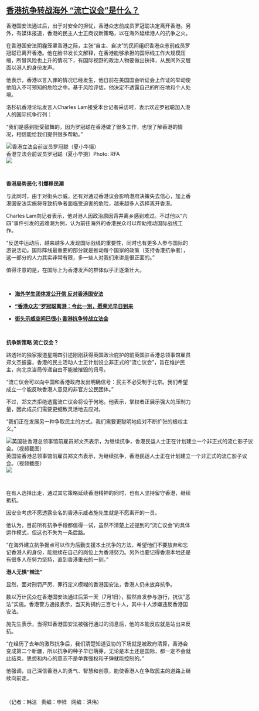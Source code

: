 <!--1593808725000-->
[香港抗争转战海外  “流亡议会”是什么？](https://www.rfa.org/mandarin/yataibaodao/gangtai/hj-07032020095132.html)
------

<p>香港国安法通过后，出于对安全的担忧，香港众志前成员罗冠聪决定离开香港。另外，有媒体报道，香港的民主人士正商议新策略，以在海外延续港人的抗争之火。</p><p>在香港国安法阴霾笼罩香港之际，主张“自主、自决”的民间组织香港众志前成员罗冠聪已离开香港。他在脸书发长文解释，在香港能够承担的国际线工作大规模压缩，所冒风险也上升的情况下，有国际视野的政治人物要做出抉择，从民间外交层面以港人的身份发声。</p><p>他表示，香港以言入罪的情况已经发生，他日前在美国国会听证会上作证的举动使他陷入不可预知的危险之中。基于风险评估，他决定不透露自己的所在地和个人处境。</p><p>洛杉矶香港论坛发言人Charles Lam接受本台记者采访时，表示欢迎罗冠聪加入港人的国际抗争行列：</p><p>“我们是感到挺受鼓舞的，因为罗冠聪在香港做了很多工作，也很了解香港的情况，相信能给我们提供很多帮助。”</p><p><div class="image-inline captioned" style="width:622px;"><div style="width:622px;"><img alt="香港立法会前议员罗冠聪（夏小华摄）" src="https://www.rfa.org/mandarin/yataibaodao/gangtai/hj-07032020095132.html/hj0703a.jpg" title="香港立法会前议员罗冠聪（夏小华摄）"/></div><div class="image-caption"><span style="width:622px;">香港立法会前议员罗冠聪（夏小华摄）</span><span class="copyright">Photo: RFA</span></div><div id="zoomattribute"><a class="single_image" href="/mandarin/yataibaodao/gangtai/hj-07032020095132.html/hj0703a.jpg" title="香港立法会前议员罗冠聪（夏小华摄）"><img src="/rfa_resources/graphics/icon-zoom.png"/></a></div></div></p><p> </p><p><b>香港局势恶化 引爆移民潮</b></p><p>与此同时，由于对街头示威，还有对通过香港议会影响港府决策失去信心，加上香港国安法实施将导致抗争者面临受迫害的危险，越来越多人选择离开香港。</p><p>Charles Lam向记者表示，他对港人因政治原因背井离乡感到难过。不过他以“六四”事件引发的逃难潮为例，认为前往海外的香港民众可以帮助推动国际战线工作。</p><p>“反送中运动后，越来越多人发现国际战线的重要性，同时也有更多人参与国际的游说活动。国际阵线最重要的部分就是推动每个国家的政策（支持香港抗争者），这一部分的人力其实非常有限，多一些人对我们来讲是很正面的。”</p><p>值得注意的是，在国际上为香港发声的群体似乎正逐渐壮大。</p><p> </p><ul><li><b><a class="external-link" href="http://www.rfa.org/mandarin/yataibaodao/gangtai/hc-07012020093802.html">海外学生团体发公开信 反对香港国安法</a></b></li></ul><ul><li><b><a class="external-link" href="http://www.rfa.org/mandarin/Xinwen/7-07022020121837.html">“香港众志”罗冠聪离港：今此一別，愿荣光早日到来</a></b></li></ul><ul><li><b><a class="external-link" href="http://www.rfa.org/mandarin/yataibaodao/gangtai/hj-06222020112437.html">街头示威空间已很小 香港抗争转战立法会</a></b></li></ul><p> </p><p><b>抗争新策略 流亡议会？</b></p><p>路透社的独家报道星期四引述刚刚获得英国政治庇护的前英国驻香港总领事馆雇员郑文杰披露，香港的民主活动人士正计划设立非正式的“流亡议会”，旨在维护民主，向北京当局传递自由不能被摧毁的讯号。</p><p>“流亡议会可以向中国和香港政府发出明确信号：民主不必受制于北京。我们希望成立一个能反映香港人意见的非官方公民团体。”</p><p>不过，郑文杰拒绝透露流亡议会将设于何地。他表示，掌权者正展示强大的压制力量，因此成员们需要更细致灵活地去应对。</p><p>“我们正在发展另一种争取民主的方式。我们需要更聪明地应对不断扩张的极权主义。”</p><p><div class="image-inline captioned" style="width:680px;"><div style="width:680px;"><img alt="英国驻香港总领事馆前雇员郑文杰表示，为继续抗争，香港民运人士正在计划建立一个非正式的流亡影子议会。（视频截图）" src="https://www.rfa.org/mandarin/yataibaodao/gangtai/hj-07032020095132.html/hj0703.jpg" title="英国驻香港总领事馆前雇员郑文杰表示，为继续抗争，香港民运人士正在计划建立一个非正式的流亡影子议会。（视频截图）"/></div><div class="image-caption"><span style="width:680px;">英国驻香港总领事馆前雇员郑文杰表示，为继续抗争，香港民运人士正在计划建立一个非正式的流亡影子议会。（视频截图）</span><span class="copyright"> </span></div><div id="zoomattribute"><a class="single_image" href="/mandarin/yataibaodao/gangtai/hj-07032020095132.html/hj0703.jpg" title="英国驻香港总领事馆前雇员郑文杰表示，为继续抗争，香港民运人士正在计划建立一个非正式的流亡影子议会。（视频截图）"><img src="/rfa_resources/graphics/icon-zoom.png"/></a></div></div></p><p> </p><p>在有人选择出走，通过其它策略延续香港精神的同时，也有人坚持留守香港，继续抵抗。</p><p>因安全考虑不愿透露全名的香港示威者施先生就是不愿离开的一员。</p><p>他认为，目前所有抗争手段都值得一试，虽然不清楚上述提到的“流亡议会”的具体运作模式，但这也不失为一条后路。</p><p>“在海外建立抗争据点可以作为后勤支援本土抗争的方法，希望他们不要放弃和忘记香港人的身份，能继续在自己的岗位上为香港努力。另外也要记得香港本地还是有很多人在努力坚持，直到香港重光的一刻。”</p><p><b>港人无惧“辣法”</b></p><p>显然，面对刑罚严厉、罪行定义模糊的香港国安法，香港人仍未放弃抗争。</p><p>数以万计民众在香港国安法通过后第一天（7月1日），毅然自发参与游行，抗议“恶法”实施。香港警方通报表示，当天拘捕约三百七十人，其中十人涉嫌违反香港国安法。</p><p>施先生表示，当得知香港国安法被强行通过的消息后，他的本能反应就是站出来反抗。</p><p>“在经历了去年的激烈抗争后，我们清楚知道妥协的下场就是被政府清算，香港会变成第二个新疆，所以抗争的种子早已萌芽，无论是本土还是国际，都一定不会就此结束。思想和内心的意志不是单靠强权和子弹就能控制的。”</p><p>他强调，自己深信香港人的勇气、智慧和创意，能使香港人在争取民主的道路上继续向前走。</p><p> </p><p>（记者：韩洁   责编：申铧   网编：洪伟）</p>
